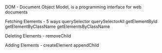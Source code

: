 DOM - Document Object Model, is a programming interface for web documents

Fetching Elements - 5 ways
    querySelector
    querySelectorAll
    getElementById
    getElementByClassName
    getElementsByClassName

Deleting Elements -
    removeChild

Adding Elements - 
    createElement
    appendChild